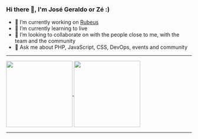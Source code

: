 ### Hi there 👋, I'm José Geraldo or Zé :)

- 🔭 I’m currently working on [Rubeus](https://rubeus.com.br/)
- 🌱 I’m currently learning to live
- 👯 I’m looking to collaborate on with the people close to me, with the team and the community
- 💬 Ask me about PHP, JavaScript, CSS, DevOps, events and community 

---
<a href="https://github.com/jgt-josegeraldo">
  <img align="center" height="180rem" src="https://github-readme-stats.vercel.app/api?username=jgt-josegeraldo&show_icons=true">
</a>
<a href="https://github.com/jgt-josegeraldo">
  <img align="center" height="180rem" src="https://github-readme-stats.vercel.app/api/top-langs/?username=jgt-josegeraldo&layout=compact&langs_count=6">
</a>

---

<!--
**jgt-josegeraldo/jgt-josegeraldo** is a ✨ _special_ ✨ repository because its `README.md` (this file) appears on your GitHub profile.

Here are some ideas to get you started:

- 🔭 I’m currently working on [Rubeus](https://rubeus.com.br/)
- 🌱 I’m currently learning to live
- 👯 I’m looking to collaborate on ...
- 🤔 I’m looking for help with ...
- 💬 Ask me about ...
- 📫 How to reach me: ...
- 😄 Pronouns: ...
- ⚡ Fun fact: ...
-->
